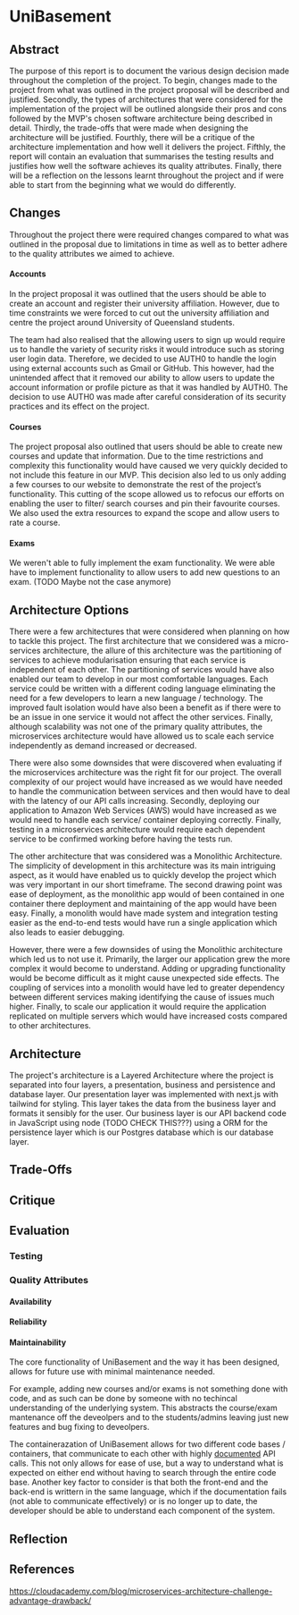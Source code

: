 <!--- 
Title Name of your software project.
Abstract Summarise the key points of your document.
Changes Describe and justify any changes made to the project from what was outlined in the proposal.
Architecture Options What architectural design patterns were considered and their pros and cons.
Architecture Describe the MVP’s software architecture in detail.
Trade-Offs Describe and justify the trade-offs made in designing the architecture.
Critique Describe how well the architecture supports delivering the complete system.
Evaluation Summarise testing results and justify how well the software achieves its quality attributes.
Reflection Lessons learnt and what you would do differently.

You do not need to have sections for each topic above, though your report needs to contain the content
summarised above. For example, the description of the architecture could include discussion of trade-
offs. Similarly, the critique and evaluation could be combined so that both are discussed in relation to an
architecturally significant requirement (ASR) [2].
When writing your report, you may assume that the reader is familiar with the project proposal. You will
need to describe any changes your team has made to the original proposal. A rationale should be provided
for each change. Small changes only need a brief summary of the reason for the change. Significant
changes to functionality of the MVP, or changes to important quality attributes, need a more detailed
justification for the change. You should provide a reference and link to the original proposal.
Compare and contrast different architectural design patterns that could be used to deliver the system.
Explain the pros and cons of each architectural design pattern in the context of the system’s functionality
and ASRs. Justify your choice of the architectural design pattern you used in your design.
Describe the full architecture of your MVP in enough detail to give the reader a complete understanding
of the architecture’s design. Use appropriate views, diagrams and commentary to describe the software
architecture. You should describe parts of the detailed design that demonstrate how the architecture sup-
ports delivering key quality attributes [2]. (e.g. If interoperability was a key quality attribute, you would
need to describe the parts of the detailed design that support this. For example, how you use the adapter
design pattern to communicate with external services.)
Describe any trade-offs made during the design of the architecture. Explain what were the competing
issues2 and explain why you made the decisions that resulted in your submitted design.
When describing the architecture and trade-offs, you should summarise and/or reference ADRs that
relate to important decisions that affected your architecture.
Your critique should discuss how well the architecture is suited to delivering the full system functionality
and quality attributes. Use test results to support your claims, where this can be shown through testing.
For quality attributes that cannot be easily tested (e.g. extensibility, interoperability, ...), you will need to
provide an argument, based on your architectural design, about how the design supports or enables the
attribute. Some quality attributes (e.g. scalability) may require both test results and argumentation to
demonstrate how well the attributed is delivered.
Summarise test plans and test results in the report. Provide links to any test plans, scripts or code in
your repository. Where feasible, tests should be automated. Describe how to run the tests. Ideally, you
should use GitHub Actions3 to run tests and potentially deploy artefacts.
Your report should end with a reflection that summarises what you have learnt from designing and
implementing this project. It should include descriptions of what you would do differently, after the expe-
rience of implementing the project. Describe potential benefits or improvements that may be delivered
by applying the lessons you have learnt during the project. You will not lose marks for identifying problems
with your architecture or software design.
--->

# UniBasement
## Abstract
The purpose of this report is to document the various design decision made throughout the completion of the project. To begin, changes made to the project from what was outlined in the project proposal will be described and justified. Secondly, the types of architectures that were considered for the implementation of the project will be outlined alongside their pros and cons followed by the MVP's chosen software architecture being described in detail. Thirdly, the trade-offs that were made when designing the architecture will be justified. Fourthly, there will be a critique of the architecture implementation and how well it delivers the project. Fifthly, the report will contain an evaluation that summarises the testing results and justifies how well the software achieves its quality attributes. Finally, there will be a reflection on the lessons learnt throughout the project and if were able to start from the beginning what we would do differently.

## Changes
Throughout the project there were required changes compared to what was outlined in the proposal due to limitations in time as well as to better adhere to the quality attributes we aimed to achieve. 

#### Accounts 
In the project proposal it was outlined that the users should be able to create an account and register their university affiliation. However, due to time constraints we were forced to cut out the university affiliation and centre the project around University of Queensland students.

The team had also realised that the allowing users to sign up would require us to handle the variety of security risks it would introduce such as storing user login data. Therefore, we decided to use AUTH0 to handle the login using external accounts such as Gmail or GitHub. This however, had the unintended affect that it removed our ability to allow users to update the account information or profile picture as that it was handled by AUTH0. The decision to use AUTH0 was made after careful consideration of its security practices and its effect on the project.

#### Courses 
The project proposal also outlined that users should be able to create new courses and update that information. Due to the time restrictions and complexity this functionality would have caused we very quickly decided to not include this feature in our MVP. This decision also led to us only adding a few courses to our website to demonstrate the rest of the project’s functionality. This cutting of the scope allowed us to refocus our efforts on enabling the user to filter/ search courses and pin their favourite courses. We also used the extra resources to expand the scope and allow users to rate a course.

#### Exams
We weren't able to fully implement the exam functionality. We were able have to implement functionality to allow users to add new questions to an exam. (TODO Maybe not the case anymore)

## Architecture Options
There were a few architectures that were considered when planning on how to tackle this project. The first architecture that we considered was a micro-services architecture, the allure of this architecture was the partitioning of services to achieve modularisation ensuring that each service is independent of each other. The partitioning of services would have also enabled our team to develop in our most comfortable languages. Each service could be written with a different coding language eliminating the need for a few developers to learn a new language / technology. The improved fault isolation would have also been a benefit as if there were to be an issue in one service it would not affect the other services. Finally, although scalability was not one of the primary quality attributes, the microservices architecture would have allowed us to scale each service independently as demand increased or decreased. 

There were also some downsides that were discovered when evaluating if the microservices architecture was the right fit for our project. The overall complexity of our project would have increased as we would have needed to handle the communication between services and then would have to deal with the latency of our API calls increasing. Secondly, deploying our application to Amazon Web Services (AWS) would have increased as we would need to handle each service/ container deploying correctly. Finally, testing in a microservices architecture would require each dependent service to be confirmed working before having the tests run.

The other architecture that was considered was a Monolithic Architecture. The simplicity of development in this architecture was its main intriguing aspect, as it would have enabled us to quickly develop the project which was very important in our short timeframe. The second drawing point was ease of deployment, as the monolithic app would of been contained in one container there deployment and maintaining of the app would have been easy. Finally, a monolith would have made system and integration testing easier as the end-to-end tests would have run a single application which also leads to easier debugging.

However, there were a few downsides of using the Monolithic architecture which led us to not use it. Primarily, the larger our application grew the more complex it would become to understand. Adding or upgrading functionality would be become difficult as it might cause unexpected side effects. The coupling of services into a monolith would have led to greater dependency between different services making identifying the cause of issues much higher. Finally, to scale our application it would require the application replicated on multiple servers which would have increased costs compared to other architectures.

## Architecture
The project's architecture is a Layered Architecture where the project is separated into four layers, a presentation, business and persistence and database layer. Our presentation layer was implemented with next.js with tailwind for styling. This layer takes the data from the business layer and formats it sensibly for the user. Our business layer is our API backend code in JavaScript using node (TODO CHECK THIS???) using a ORM for the persistence layer which is our Postgres database which is our database layer.

## Trade-Offs

## Critique

## Evaluation
### Testing

### Quality Attributes
#### Availability

#### Reliability

#### Maintainability
The core functionality of UniBasement and the way it has been designed, allows for future use with minimal maintenance needed.  
  
For example, adding new courses and/or exams is not something done with code, and as such can be done by someone with no techincal understanding of the underlying system. This abstracts the course/exam mantenance off the deveolpers and to the students/admins leaving just new features and bug fixing to deveolpers.  
  
The containerazation of UniBasement allows for two different code bases / containers, that communicate to each other with highly [documented](../docs/HANDSHAKE.md) API calls. This not only allows for ease of use, but a way to understand what is expected on either end without having to search through the entire code base. Another key factor to consider is that both the front-end and the back-end is writtern in the same language, which if the documentation fails (not able to communicate effectively) or is no longer up to date, the developer should be able to understand each component of the system.


## Reflection

## References
https://cloudacademy.com/blog/microservices-architecture-challenge-advantage-drawback/
